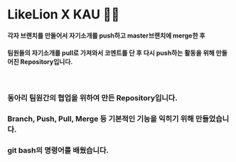 # LikeLion X KAU 🦁🦁
#### 각자 브랜치를 만들어서 자기소개를 push하고 master브랜치에 merge한 후
#### 팀원들의 자기소개를 pull로 가져와서 코멘트를 단 후 다시 push하는 활동을 위해 만들어진 Repository입니다.  
</br>


### 동아리 팀원간의 협업을 위하여 만든 Repository입니다.
### Branch, Push, Pull, Merge 등 기본적인 기능을 익히기 위해 만들었습니다.
### git bash의 명령어를 배웠습니다.
